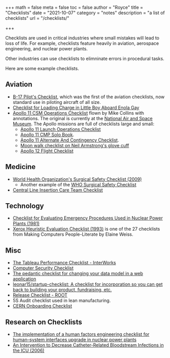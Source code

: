 +++
math = false 
meta = false
toc = false
author = "Royce"
title = "Checklists"
date = "2021-10-07"
category = "notes"
description = "a list of checklists"
url = "/checklists/"

+++

Checklists are used in critical industries where small mistakes will lead to loss of life. For example, checklists feature heavily in aviation, aerospace engineering, and nuclear power plants.

Other industries can use checklists to elimninate errors in procedural tasks.  

Here are some example checklists.  

<!--more-->

## Aviation

- [B-17 Pilot's Checklist](https://stephentaylorhistorian.files.wordpress.com/2020/04/b-17-pilot-checklist.pdf), which was the first of the aviation checklists, now standard use in piloting aircraft of all size.
- [Checklist for Loading Charge in Little Boy Aboard Enola Gay](https://www.atomicheritage.org/key-documents/checklist-loading-charge-little-boy-aboard-enola-gay) 
- [Apollo 11 CSM Operations Checklist](https://history.nasa.gov/afj/ap11fj/a11-csmocindex.html) flown by Mike Collins with annotations. The original is currently at the [National Air and Space Museum](https://airandspace.si.edu/collection-objects/checklist-operations-apollo-11/nasm_A19850133000). The Apollo missions are full of checklists large and small: 
    - [Apollo 11 Launch Operations Checklist](https://history.nasa.gov/afj/ap11fj/a11-locindex.html)
    - [Apollo 11 CMP Solo Book](https://history.nasa.gov/afj/ap11fj/a11-cmpsbindex.html).
    - [Apollo 11 Alternate And Contingency Checklist](https://history.nasa.gov/afj/ap11fj/a11-accindex.html).
    - [Moon walk checklist on Neil Armstrong's glove cuff](https://www.hq.nasa.gov/alsj/a11/ArmstrongEVgloveLchecklist.jpg)
    - [Apollo 12 Flight Checklist](https://www.hq.nasa.gov/alsj/a12/cuff12.html)

## Medicine

- [World Health Organization's Surgical Safety Checklist (2009)](http://apps.who.int/iris/bitstream/handle/10665/44186/9789241598590_eng_Checklist.pdf)
    - Another example of the [WHO Surgical Safety Checklist](https://www.researchgate.net/figure/Figure-WHO-surgical-safety-checklist_fig1_250306922)
- [Central Line Insertion Care Team Checklist](https://www.ahrq.gov/hai/patient-safety-resources/cli-checklist/index.html) 

## Technology

- [Checklist for Evaluating Emergency Procedures Used in Nuclear Power Plants (1981)](https://www.nrc.gov/docs/ML1025/ML102560010.pdf)
- [Xerox Heuristic Evaluation Checklist (1993)](http://users.polytech.unice.fr/~pinna/MODULEIHM/ANNEE2010/CEIHM/XEROX%20HE_CKLST.pdf) is one of the 27 checklists from Making Computers People-Literate by Elaine Weiss.


## Misc

- [The Tableau Performance Checklist - InterWorks](https://interworks.com/blog/bfair/2015/02/23/tableau-performance-checklist/) 
- [Computer Security Checklist](https://brianlovin.com/security) 
- [The pedantic checklist for changing your data model in a web application](https://rtpg.co/2021/06/07/changes-checklist.html) 
- [leonar15/startup-checklist: A checklist for incorporation so you can get back to building your product, fundraising, etc.](https://github.com/leonar15/startup-checklist) 
- [Release Checklist - ROOT](https://root.cern/for_developers/release_checklist/)
- 5S Audit checklist used in lean manufacturing. 
- [CERN Onboarding Checklist](https://cds.cern.ch/record/2305294/files/My%20CERN%20onboarding%20checklist.pdf)


## Research on Checklists

- [The implementation of a human factors engineering checklist for human–system interfaces upgrade in nuclear power plants](https://www.sciencedirect.com/science/article/abs/pii/S0925753508001999)
- [An Intervention to Decrease Catheter-Related Bloodstream Infections in the ICU (2006)](/pronovost2006.pdf)

